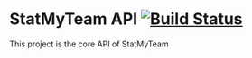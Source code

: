 # StatMyTeam API [![Build Status](https://travis-ci.org/sahbi-ktifa/statmyteam.svg?branch=develop)](https://travis-ci.org/sahbi-ktifa/statmyteam)

This project is the core API of StatMyTeam 